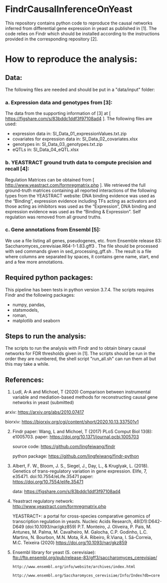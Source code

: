 # FindrCausalInferenceOnYeast

This repository contains python code to reproduce the causal networks inferred from differential gene expression in yeast as published in [1].
The code relies on Findr which should be installed according to the
instructions provided in the corresponding repository [2].

# How to reproduce the analysis:

## Data:

The following files are needed and should be put in a "data/input" folder:

### a. Expression data and genotypes from [3]:

The data from the supporting information of [3] at [ https://figshare.com/s/83bddc1ddf3f97108ad4 ].
The following files are used:
   - expression data in: SI_Data_01_expressionValues.txt.zip
   - covariates for expression data in: SI_Data_02_covariates.xlsx 
   - genotypes in: SI_Data_03_genotypes.txt.zip
   - eQTLs in: SI_Data_04_eQTL.xlsx


### b. YEASTRACT ground truth data to compute precision and recall [4]:

Regulation Matrices can be  obtained from [ http://www.yeastract.com/formregmatrix.php ].
We retrieved the full ground-truth matrices containing all reported interactions of the following types from the YEASTRACT website: DNA binding evidence was used as the “Binding”, expression evidence including TFs acting as activators and those acting as inhibitors was used as the “Expression”, DNA binding and expression evidence was used as the “Binding & Expression”. Self regulation was removed from all ground truths.

### c. Gene annotations from Ensembl [5]:

We use a file listing all genes, pseudogenes, etc. from Ensemble release 83: Saccharomyces_cerevisiae.R64-1-1.83.gff3 .
The file should be processed with sed commands given in  sed_processing_gff.sh .
The result is a file where columns are separated by spaces, it contains gene name, start, end and a few more annotations.

## Required python packages:

   This pipeline has been tests in python version 3.7.4.
   The scripts requires Findr and the following packages:

   - numpy, pandas, 
   - statsmodels,
   - roman,
   - matplotlib and seaborn


## Steps to run the analysis:

The scripts to run the analysis with Findr and to obtain binary causal networks for FDR thresholds given in [1].
The scripts should be run in the order they are numbered, the shell script "run_all.sh"  can
run them all but this may take a while.


## References:

1. Ludl, A-A and Michoel, T (2020) Comparison between instrumental variable and mediation-based methods for reconstructing causal gene networks in yeast
   (submitted)

arxiv: https://arxiv.org/abs/2010.07417

biorxiv: https://biorxiv.org/cgi/content/short/2020.10.13.337501v1

2. Findr paper:
    Wang, L and  Michoel, T (2017) PLoS Comput Biol 13(8): e1005703.
    paper: https://doi.org/10.1371/journal.pcbi.1005703

    source code: https://github.com/lingfeiwang/findr

    python package: https://github.com/lingfeiwang/findr-python


3. Albert, F. W., Bloom, J. S., Siegel, J., Day, L., & Kruglyak, L. (2018). Genetics of trans-regulatory variation in gene expression. Elife, 7, e35471. doi:10.7554/eLife.35471
    paper: https://doi.org/10.7554/elife.35471

    data: https://figshare.com/s/83bddc1ddf3f97108ad4

4. Yeastract regulatory network:
    http://www.yeastract.com/formregmatrix.php

    YEASTRACT+: a portal for cross-species comparative genomics of transcription regulation in yeasts.
    Nucleic Acids Research, 48(D1):D642-D649   (doi:10.1093/nar/gkz859) 
    P.T. Monteiro, J. Oliveira, P. Pais, M. Antunes, M. Palma, M. Cavalheiro, M. Galocha, C.P. Godinho, L.C. Martins, N. Bourbon, M.N. Mota, R.A. Ribeiro, R.Viana, I. Sá-Correia, M.C. Teixeira (2020)
    https://doi.org/10.1093/nar/gkz859
    
5. Ensembl library for yeast (S. cerevisiae):
       ftp://ftp.ensembl.org/pub/release-83/gff3/saccharomyces_cerevisiae/

       http://www.ensembl.org/info/website/archives/index.html
    
       http://www.ensembl.org/Saccharomyces_cerevisiae/Info/Index?db=core

